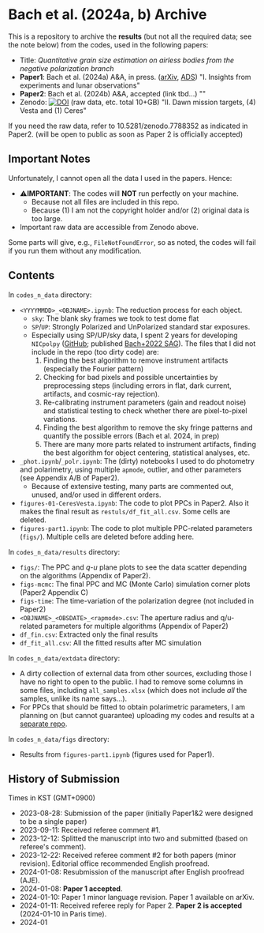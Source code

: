 # Bach et al. (2024a, b) Archive

This is a repository to archive the **results** (but not all the required data; see the note below) from the codes, used in the following papers:

* Title: *Quantitative grain size estimation on airless bodies from the negative polarization branch*
* **Paper1**: Bach et al. (2024a) A&A, in press. ([arXiv](https://arxiv.org/abs/2401.04611), [ADS](https://ui.adsabs.harvard.edu/abs/2024arXiv240104611B/abstract)) "I. Insights from experiments and lunar observations"
* **Paper2**: Bach et al. (2024b) A&A, accepted (link tbd...) ""
* Zenodo: [![DOI](https://zenodo.org/badge/DOI/10.5281/zenodo.7788352.svg)](https://doi.org/10.5281/zenodo.7788352) (raw data, etc. total 10+GB) "II. Dawn mission targets, (4) Vesta and (1) Ceres"

If you need the raw data, refer to 10.5281/zenodo.7788352 as indicated in Paper2.
(will be open to public as soon as Paper 2 is officially accepted)

## Important Notes
Unfortunately, I cannot open all the data I used in the papers. Hence:

* ⚠️**IMPORTANT**: The codes will **NOT** run perfectly on your machine.
  * Because not all files are included in this repo.
  * Because (1) I am not the copyright holder and/or (2) original data is too large.
* Important raw data are accessible from Zenodo above.

Some parts will give, e.g., ``FileNotFoundError``, so as noted, the codes will fail if you run them without any modification.


## Contents

In ``codes_n_data`` directory:
* ``<YYYYMMDD>_<OBJNAME>.ipynb``: The reduction process for each object.
  * ``sky``: The blank sky frames we took to test dome flat
  * ``SP``/``UP``: Strongly Polarized and UnPolarized standard star exposures.
  * Especially using SP/UP/sky data, I spent 2 years for developing ``NICpolpy`` ([GitHub](https://github.com/ysBach/NICpolpy); published [Bach+2022 SAG](https://ui.adsabs.harvard.edu/abs/2022arXiv221214167B/abstract)). The files that I did not include in the repo (too dirty code) are:
    1. Finding the best algorithm to remove instrument artifacts (especially the Fourier pattern)
    2. Checking for bad pixels and possible uncertainties by preprocessing steps (including errors in flat, dark current, artifacts, and cosmic-ray rejection).
    3. Re-calibrating instrument parameters (gain and readout noise) and statistical testing to check whether there are pixel-to-pixel variations.
    4. Finding the best algorithm to remove the sky fringe patterns and quantify the possible errors (Bach et al. 2024, in prep)
    5. There are many more parts related to instrument artifacts, finding the best algorithm for object centering, statistical analyses, etc.
* ``_phot.ipynb``/``_polr.ipynb``: The (dirty) notebooks I used to do photometry and polarimetry, using multiple `apmode`, outlier, and other parameters (see Appendix A/B of Paper2).
  * Because of extensive testing, many parts are commented out, unused, and/or used in different orders.
* ``figures-01-CeresVesta.ipynb``: The code to plot PPCs in Paper2. Also it makes the final result as ``restuls/df_fit_all.csv``. Some cells are deleted.
* ``figures-part1.ipynb``: The code to plot multiple PPC-related parameters (``figs/``). Multiple cells are deleted before adding here.

In ``codes_n_data/results`` directory:
* ``figs/``: The PPC and $q$-$u$ plane plots to see the data scatter depending on the algorithms (Appendix of Paper2).
* ``figs-mcmc``: The final PPC and MC (Monte Carlo) simulation corner plots (Paper2 Appendix C)
* ``figs-time``: The time-variation of the polarization degree (not included in Paper2)
* ``<OBJNAME>_<OBSDATE>_<rapmode>.csv``: The aperture radius and q/u-related parameters for multiple algorithms (Appendix of Paper2)
* ``df_fin.csv``: Extracted only the final results
* ``df_fit_all.csv``: All the fitted results after MC simulation

In ``codes_n_data/extdata`` directory:
* A dirty collection of external data from other sources, excluding those I have no right to open to the public. I had to remove some columns in some files, including ``all_samples.xlsx`` (which does not include *all* the samples, unlike its name says...).
* For PPCs that should be fitted to obtain polarimetric parameters, I am planning on (but cannot guarantee) uploading my codes and results at a [separate repo](https://github.com/ysBach/ppc_fit_archive).


In ``codes_n_data/figs`` directory:
* Results from ``figures-part1.ipynb`` (figures used for Paper1).


## History of Submission
Times in KST (GMT+0900)
* 2023-08-28: Submission of the paper (initially Paper1&2 were designed to be a single paper)
* 2023-09-11: Received referee comment #1.
* 2023-12-12: Splitted the manuscript into two and submitted (based on referee's comment).
* 2023-12-22: Received referee comment #2 for both papers (minor revision). Editorial office recommended English proofread.
* 2024-01-08: Resubmission of the manuscript after English proofread (AJE).
* 2024-01-08: **Paper 1 accepted**.
* 2024-01-10: Paper 1 minor language revision. Paper 1 available on arXiv.
* 2024-01-11: Received referee reply for Paper 2. **Paper 2 is accepted** (2024-01-10 in Paris time).
* 2024-01